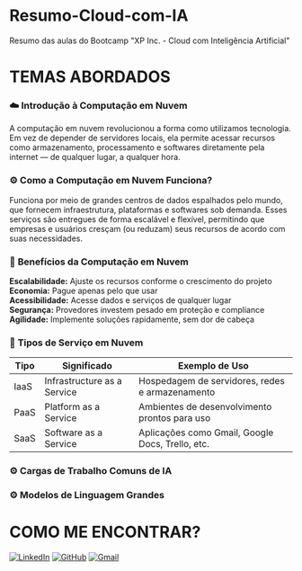 # Resumo-Cloud-com-IA
Resumo das aulas do Bootcamp "XP Inc. - Cloud com Inteligência Artificial"

# **TEMAS ABORDADOS**

### ☁️ **Introdução à Computação em Nuvem**
A computação em nuvem revolucionou a forma como utilizamos tecnologia. Em vez de depender de servidores locais, ela permite acessar recursos como armazenamento, processamento e softwares diretamente pela internet — de qualquer lugar, a qualquer hora.

### ⚙️ **Como a Computação em Nuvem Funciona?**
Funciona por meio de grandes centros de dados espalhados pelo mundo, que fornecem infraestrutura, plataformas e softwares sob demanda. Esses serviços são entregues de forma escalável e flexível, permitindo que empresas e usuários cresçam (ou reduzam) seus recursos de acordo com suas necessidades.

### 🚀 **Benefícios da Computação em Nuvem**
**Escalabilidade:** Ajuste os recursos conforme o crescimento do projeto\
**Economia:** Pague apenas pelo que usar\
**Acessibilidade:** Acesse dados e serviços de qualquer lugar\
**Segurança:** Provedores investem pesado em proteção e compliance\
**Agilidade:** Implemente soluções rapidamente, sem dor de cabeça

### 🔧 **Tipos de Serviço em Nuvem**
| Tipo  | Significado                 | Exemplo de Uso                                        |
|-------|-----------------------------|--------------------------------------------------------|
| IaaS  | Infrastructure as a Service | Hospedagem de servidores, redes e armazenamento       |
| PaaS  | Platform as a Service       | Ambientes de desenvolvimento prontos para uso         |
| SaaS  | Software as a Service       | Aplicações como Gmail, Google Docs, Trello, etc.      |

### ⚙️ **Cargas de Trabalho Comuns de IA**

### ⚙️ **Modelos de Linguagem Grandes**

# **COMO ME ENCONTRAR?**
[![LinkedIn](https://img.shields.io/badge/LinkedIn-000000?style=for-the-badge&logo=linkedin&logoColor=white)](https://www.linkedin.com/in/rafaeloliveirarso/) 
[![GitHub](https://img.shields.io/badge/GitHub-100000?style=for-the-badge&logo=github&logoColor=white)](https://github.com/rafaeloliveirarso)
[![Gmail](https://img.shields.io/badge/Gmail-000000?style=for-the-badge&logo=gmail&logoColor=red)](mailto:rafael.silvaoliveira1992@gmail.com)
